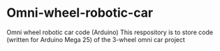 # Omni-wheel-robotic-car
Omni  wheel robotic car code (Arduino)
This respository is to store code (written for Arduino Mega 25) of the 3-wheel omni car project
